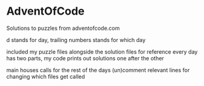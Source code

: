 # AdventOfCode
 Solutions to puzzles from adventofcode.com

 d stands for day, trailing numbers stands for which day

 included my puzzle files alongside the solution files for reference
 every day has two parts, my code prints out solutions one after the other

 main houses calls for the rest of the days
 (un)comment relevant lines for changing which files get called
